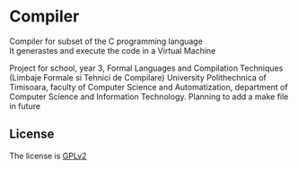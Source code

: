 # Compiler

Compiler for subset of the C programming language  
It generastes and execute the code in a Virtual Machine  

Project for school, year 3, Formal Languages and Compilation Techniques (Limbaje Formale si Tehnici de Compilare) University Polithechnica of Timisoara, faculty of Computer Science and Automatization, department of Computer Science and Information Technology.
Planning to add a make file in future  

## License
The license is [GPLv2](https://github.com/UnProgramator/Compilator/blob/master/LICENSE)
